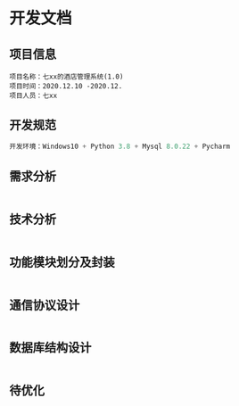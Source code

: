 # 开发文档

## 项目信息

```
项目名称：七xx的酒店管理系统(1.0)
项目时间：2020.12.10 -2020.12. 
项目人员：七xx

```

## 开发规范

```python
开发环境：Windows10 + Python 3.8 + Mysql 8.0.22 + Pycharm
```





## 需求分析

```python

```

## 技术分析

```

```

## 功能模块划分及封装

```python

```

## 通信协议设计

```

```

## 数据库结构设计

```python

```

## 待优化

```python

```

